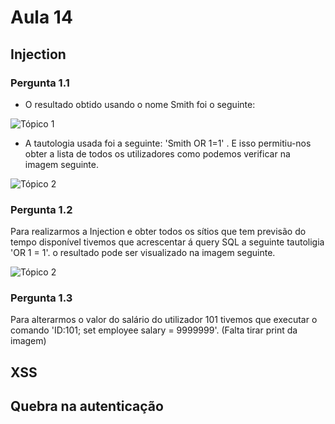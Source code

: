 # Aula 14

## Injection

### Pergunta 1.1

* O resultado obtido usando o nome Smith foi o seguinte:

![Tópico 1](https://github.com/uminho-miei-engseg/1718-G9/blob/master/TPraticas/aula14/img/1.1.1.png)

* A tautologia usada foi a seguinte: 'Smith OR 1=1' . E isso permitiu-nos obter a lista de todos os utilizadores 
como podemos verificar na imagem seguinte.

![Tópico 2](https://github.com/uminho-miei-engseg/1718-G9/blob/master/TPraticas/aula14/img/1.1.2.png)

### Pergunta 1.2

Para realizarmos a Injection e obter todos os sítios que tem previsão do tempo disponível tivemos que acrescentar á query SQL a seguinte 
tautoligia 'OR 1 = 1'. o resultado pode ser visualizado na imagem seguinte.

![Tópico 2](https://github.com/uminho-miei-engseg/1718-G9/blob/master/TPraticas/aula14/img/1.2.png)

### Pergunta 1.3

Para alterarmos o valor do salário do utilizador 101 tivemos que executar o comando 'ID:101; set employee salary = 9999999'.
(Falta tirar print da imagem)

## XSS

## Quebra na autenticação

